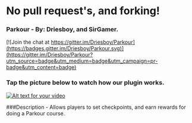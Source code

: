 # No pull request's, and forking!
### Parkour - By: Driesboy, and SirGamer.

[![Join the chat at https://gitter.im/Driesboy/Parkour](https://badges.gitter.im/Driesboy/Parkour.svg)](https://gitter.im/Driesboy/Parkour?utm_source=badge&utm_medium=badge&utm_campaign=pr-badge&utm_content=badge)

### Tap the picture below to watch how our plugin works.

[![Alt text for your video](http://img.youtube.com/vi/L8BLJxsi6tI/0.jpg)](http://www.youtube.com/watch?v=L8BLJxsi6tI)

###Description - Allows players to set checkpoints, and earn rewards for doing a Parkour course.
